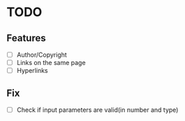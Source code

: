 # TODO
## Features
- [ ] Author/Copyright
- [ ] Links on the same page
- [ ] Hyperlinks

## Fix
- [ ] Check if input parameters are valid(in number and type)
